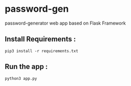 # password-gen
password-generator web app based on Flask Framework

## Install Requirements :
```
pip3 install -r requirements.txt
```

## Run the app :
```
python3 app.py
```

